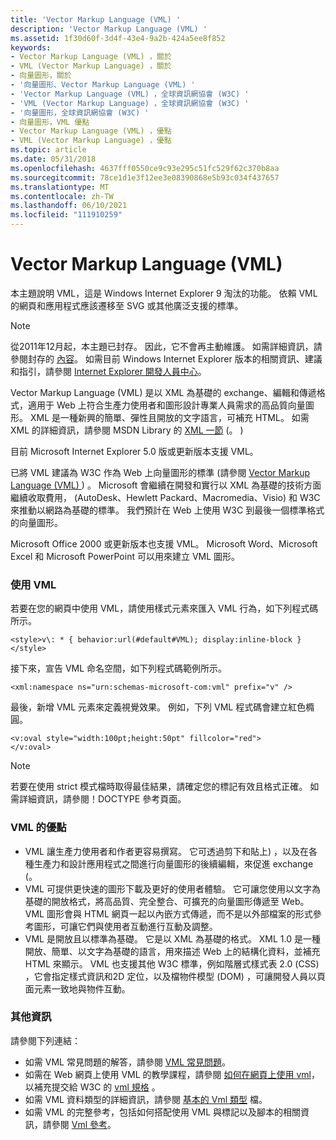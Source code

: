```yaml
---
title: 'Vector Markup Language (VML) '
description: 'Vector Markup Language (VML) '
ms.assetid: 1f30d60f-3d4f-43e4-9a2b-424a5ee8f852
keywords:
- Vector Markup Language (VML) ，關於
- VML (Vector Markup Language) ，關於
- 向量圖形，關於
- '向量圖形、Vector Markup Language (VML) '
- 'Vector Markup Language (VML) ，全球資訊網協會 (W3C) '
- 'VML (Vector Markup Language) ，全球資訊網協會 (W3C) '
- '向量圖形，全球資訊網協會 (W3C) '
- 向量圖形，VML 優點
- Vector Markup Language (VML) ，優點
- VML (Vector Markup Language) ，優點
ms.topic: article
ms.date: 05/31/2018
ms.openlocfilehash: 4637fff0550ce9c93e295c51fc529f62c370b8aa
ms.sourcegitcommit: 78ce1d1e3f12ee3e08390868e5b93c034f437657
ms.translationtype: MT
ms.contentlocale: zh-TW
ms.lasthandoff: 06/10/2021
ms.locfileid: "111910259"
---
```

# <a name="vector-markup-language-vml"></a>Vector Markup Language (VML) 

本主題說明 VML，這是 Windows Internet Explorer 9 淘汰的功能。 依賴 VML 的網頁和應用程式應該遷移至 SVG 或其他廣泛支援的標準。

> [!NOTE]
> 從2011年12月起，本主題已封存。 因此，它不會再主動維護。 如需詳細資訊，請參閱封存的 [內容](/previous-versions/windows/internet-explorer/ie-developer/)。 如需目前 Windows Internet Explorer 版本的相關資訊、建議和指引，請參閱 [Internet Explorer 開發人員中心](https://msdn.microsoft.com/ie/)。

Vector Markup Language (VML) 是以 XML 為基礎的 exchange、編輯和傳遞格式，適用于 Web 上符合生產力使用者和圖形設計專業人員需求的高品質向量圖形。 XML 是一種新興的簡單、彈性且開放的文字語言，可補充 HTML。 如需 XML 的詳細資訊，請參閱 MSDN Library 的 [XML 一節](/documentation/?frame=true) (。 ) 

目前 Microsoft Internet Explorer 5.0 版或更新版本支援 VML。

已將 VML 建議為 W3C 作為 Web 上向量圖形的標準 (請參閱 [Vector Markup Language (VML) ](https://www.w3.org/TR/NOTE-VML)) 。 Microsoft 會繼續在開發和實行以 XML 為基礎的技術方面繼續收取費用， (AutoDesk、Hewlett Packard、Macromedia、Visio) 和 W3C 來推動以網路為基礎的標準。 我們預計在 Web 上使用 W3C 到最後一個標準格式的向量圖形。

Microsoft Office 2000 或更新版本也支援 VML。 Microsoft Word、Microsoft Excel 和 Microsoft PowerPoint 可以用來建立 VML 圖形。

### <a name="using-vml"></a>使用 VML

若要在您的網頁中使用 VML，請使用樣式元素來匯入 VML 行為，如下列程式碼所示。

```
<style>v\: * { behavior:url(#default#VML); display:inline-block }</style>
```

接下來，宣告 VML 命名空間，如下列程式碼範例所示。

```
<xml:namespace ns="urn:schemas-microsoft-com:vml" prefix="v" />
```

最後，新增 VML 元素來定義視覺效果。 例如，下列 VML 程式碼會建立紅色橢圓。

```
<v:oval style="width:100pt;height:50pt" fillcolor="red">
</v:oval>
```

> [!NOTE]
> 若要在使用 strict 模式檔時取得最佳結果，請確定您的標記有效且格式正確。 如需詳細資訊，請參閱！DOCTYPE 參考頁面。


### <a name="benefits-of-vml"></a>VML 的優點

-   VML 讓生產力使用者和作者更容易撰寫。 它可透過剪下和貼上) ，以及在各種生產力和設計應用程式之間進行向量圖形的後續編輯，來促進 exchange (。
-   VML 可提供更快速的圖形下載及更好的使用者體驗。 它可讓您使用以文字為基礎的開放格式，將高品質、完全整合、可擴充的向量圖形傳遞至 Web。 VML 圖形會與 HTML 網頁一起以內嵌方式傳遞，而不是以外部檔案的形式參考圖形，可讓它們與使用者互動進行互動及調整。
-   VML 是開放且以標準為基礎。 它是以 XML 為基礎的格式。 XML 1.0 是一種開放、簡單、以文字為基礎的語言，用來描述 Web 上的結構化資料，並補充 HTML 來顯示。 VML 也支援其他 W3C 標準，例如階層式樣式表 2.0 (CSS) ，它會指定樣式資訊和2D 定位，以及檔物件模型 (DOM) ，可讓開發人員以頁面元素一致地與物件互動。

### <a name="for-additional-information"></a>其他資訊

請參閱下列連結：

-   如需 VML 常見問題的解答，請參閱 [VML 常見問題](frequently-asked-questions-about-vml.yml)。
-   如需在 Web 網頁上使用 VML 的教學課程，請參閱 [如何在網頁上使用 vml](web-workshop---specs---standards----how-to-use-vml-on-web-pages.md)，以補充提交給 W3C 的 [vml 規格](https://www.w3.org/TR/NOTE-datetime.html) 。
-   如需 VML 資料類型的詳細資訊，請參閱 [基本的 Vml 類型](basic-vml-types.md) 檔。
-   如需 VML 的完整參考，包括如何搭配使用 VML 與標記以及腳本的相關資訊，請參閱 [Vml 參考](msdn-online-vml-introduction.md)。